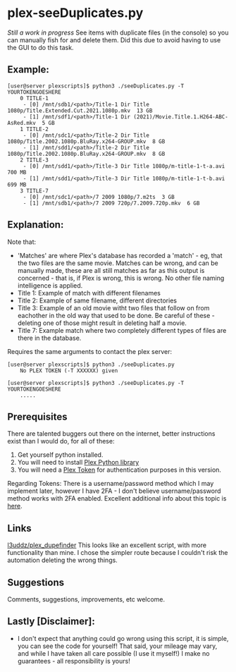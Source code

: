 # plex-seeDuplicates.py
_Still a work in progress_ See items with duplicate files (in the console) so you can manually fish for and delete them.  Did this due to avoid having to use the GUI to do this task.


## Example:
```console
[user@server plexscripts]$ python3 ./seeDuplicates.py -T YOURTOKENGOESHERE
    0 TITLE-1
     - [0] /mnt/sdb1/<path>/Title-1 Dir Title 1080p/Title.Extended.Cut.2021.1080p.mkv  13 GB
     - [1] /mnt/sdf1/<path>/Title-1 Dir (2021)/Movie.Title.1.H264-ABC-AsRed.mkv  5 GB
    1 TITLE-2
     - [0] /mnt/sdc1/<path>/Title-2 Dir Title 1080p/Title.2002.1080p.BluRay.x264-GROUP.mkv  8 GB
     - [1] /mnt/sdd1/<path>/Title-2 Dir Title 1080p/Title.2002.1080p.BluRay.x264-GROUP.mkv  8 GB
    2 TITLE-3
     - [0] /mnt/sdd1/<path>/Title-3 Dir Title 1080p/m-title-1-t-a.avi  700 MB
     - [1] /mnt/sdd1/<path>/Title-3 Dir Title 1080p/m-title-1-t-b.avi  699 MB
    3 TITLE-7
     - [0] /mnt/sdc1/<path>/7 2009 1080p/7.m2ts  3 GB
     - [1] /mnt/sdb1/<path>/7 2009 720p/7.2009.720p.mkv  6 GB
```

## Explanation:
Note that:
- 'Matches' are where Plex's database has recorded a 'match' - eg, that the two files are the same movie.  Matches can be wrong, and can be manually made, these are all still matches as far as this output is concerned - that is, if Plex is wrong, this is wrong.  No other file naming intelligence is applied.
- Title 1: Example of match with different filenames
- Title 2: Example of same filename, different directories
- Title 3: Example of an old movie witht two files that follow on from eachother in the old way that used to be done.  Be careful of these - deleting one of those might result in deleting half a movie.
- Title 7: Example match where two completely different types of files are there in the database.

Requires the same arguments to contact the plex server:
```console
[user@server plexscripts]$ python3 ./seeDuplicates.py
    No PLEX TOKEN (-T XXXXXX) given

[user@server plexscripts]$ python3 ./seeDuplicates.py -T YOURTOKENGOESHERE
    .....
```

## Prerequisites
There are talented buggers out there on the internet, better instructions exist than I would do, for all of these:
1. Get yourself python installed.
2. You will need to install [Plex Python library](https://python-plexapi.readthedocs.io/en/latest/introduction.html)
3. You will need a [Plex Token](https://support.plex.tv/articles/204059436-finding-an-authentication-token-x-plex-token/) for authentication purposes in this version.

Regarding Tokens: There is a username/password method which I may implement later, however I have 2FA - I don't believe username/password method works with 2FA enabled.  Excellent additional info about this topic is [here](https://www.plexopedia.com/plex-media-server/general/plex-token/).

## Links
[l3uddz/plex_dupefinder](https://github.com/l3uddz/plex_dupefinder) This looks like an excellent script, with more functionality than mine.  I chose the simpler route because I couldn't risk the automation deleting the wrong things.

## Suggestions
Comments, suggestions, improvements, etc welcome.

## Lastly [Disclaimer]:
- I don't expect that anything could go wrong using this script, it is simple, you can see the code for yourself!  That said, your mileage may vary, and while I have taken all care possible (I use it myself!) I make no guarantees - all responsibility is yours!
